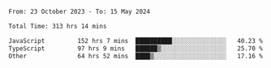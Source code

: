 

<!--START_SECTION:waka-->

```txt
From: 23 October 2023 - To: 15 May 2024

Total Time: 313 hrs 14 mins

JavaScript         152 hrs 7 mins  ██████████░░░░░░░░░░░░░░░   40.23 %
TypeScript         97 hrs 9 mins   ██████▒░░░░░░░░░░░░░░░░░░   25.70 %
Other              64 hrs 52 mins  ████▒░░░░░░░░░░░░░░░░░░░░   17.16 %
```

<!--END_SECTION:waka-->
